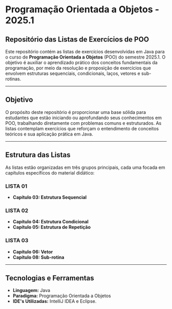 # Programação Orientada a Objetos - 2025.1

## Repositório das Listas de Exercícios de POO

Este repositório contém as listas de exercícios desenvolvidas em Java para o curso de **Programação Orientada a Objetos** (POO) do semestre 2025.1. O objetivo é auxiliar o aprendizado prático dos conceitos fundamentais da programação, por meio da resolução e proposição de exercícios que envolvem estruturas sequenciais, condicionais, laços, vetores e sub-rotinas.

---

## Objetivo

O propósito deste repositório é proporcionar uma base sólida para estudantes que estão iniciando ou aprofundando seus conhecimentos em POO, trabalhando diretamente com problemas comuns e estruturados. As listas contemplam exercícios que reforçam o entendimento de conceitos teóricos e sua aplicação prática em Java.

---

## Estrutura das Listas

As listas estão organizadas em três grupos principais, cada uma focada em capítulos específicos do material didático:

### LISTA 01  
- **Capítulo 03: Estrutura Sequencial**  

### LISTA 02  
- **Capítulo 04: Estrutura Condicional**  
- **Capítulo 05: Estrutura de Repetição**  

### LISTA 03  
- **Capítulo 06: Vetor**  
- **Capítulo 08: Sub-rotina**  

---

## Tecnologias e Ferramentas

- **Linguagem:** Java  
- **Paradigma:** Programação Orientada a Objetos  
- **IDE's Utilizadas:** IntelliJ IDEA e Eclipse.  

